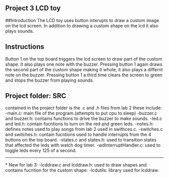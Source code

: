 ## Project 3 LCD toy
##Introduction
The LCD toy uses button interupts to draw a custom image on the lcd screen. In
addition to drawing a custom shape on the lcd it also plays sounds.

## Instructions
Button 1 on the top board triggers the lcd screen to draw part of the custom
shape. It also plays one note with the buzzer. Pressing button 1 again draws
the second part of the custom shape making it whole; it also plays a differnt
note on the buzzer. Pressing button 1 a third time clears the screen to green
and stops the buzzer from playing sounds.

## Project folder: SRC
contained in the project folder is the .c and .h files from lab 2 these
include:
-main.c: main file of the program.(attempts to put cpu to sleep)
-buzzer.c and buzzer.h: contains functions to drive the buzzer to make sounds.
-led.c and led.h: contain fucntions to turn on the red and green leds.
-notes.h: defines notes used to play songs from lab 2 used in swithces.c.
-switches.c and switches.h: contain fucntions used to handle interrupts from
the 4 buttons on the top board.
-states.c and states.h: used to transition states that affected the leds with
watch dog timer.
-wdInterruptHandler.c: used to toggle leds every 125 of a second.
<hr>
* New for lab 3:
-lcddraw.c and lcddraw.h: used to draw shapes and contains fucntion for the
custom shape:
-lcdutils: library used for lcddraw.
